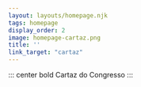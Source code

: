 ```yaml
---
layout: layouts/homepage.njk
tags: homepage
display_order: 2
image: homepage-cartaz.png
title: ''
link_target: "cartaz"
---
```

::: center bold
Cartaz do Congresso
:::